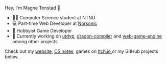 Hey, I'm Magne Tenstad 👋

- 👨‍🎓 Computer Science student at NTNU
- 💻 Part-time Web Developer at [Norsonic](https://web2.norsonic.com/)
- 👾 Hobbyist Game Developer
- 📌 Currently working on [utdyp](https://github.com/magnetenstad/utdyp), [dragon-compiler](https://github.com/magnetenstad/dragon-compiler) and [web-game-engine](https://github.com/magnetenstad/web-game-engine) among other projects

Check out my [website](https://magne.dev), [CS notes](https://magne.dev/docs/courses), games on [Itch.io ](https://magnetenstad.itch.io/) or my GitHub projects below.
